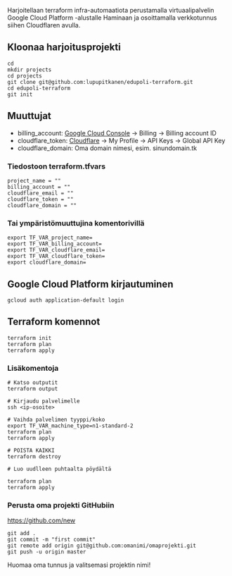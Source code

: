 Harjoitellaan terraform infra-automaatiota perustamalla virtuaalipalvelin Google Cloud Platform -alustalle Haminaan ja osoittamalla verkkotunnus siihen Cloudflaren avulla.

## Kloonaa harjoitusprojekti

```
cd
mkdir projects
cd projects
git clone git@github.com:lupupitkanen/edupoli-terraform.git
cd edupoli-terraform
git init
```

## Muuttujat

- billing_account: [Google Cloud Console](https://console.cloud.google.com/) -> Billing -> Billing account ID
- cloudflare_token: [Cloudflare](https://dash.cloudflare.com/) -> My Profile -> API Keys -> Global API Key
- cloudflare_domain: Oma domain nimesi, esim. sinundomain.tk

### Tiedostoon terraform.tfvars

```
project_name = ""
billing_account = ""
cloudflare_email = ""
cloudflare_token = ""
cloudflare_domain = ""
```

### Tai ympäristömuuttujina komentorivillä

```
export TF_VAR_project_name=
export TF_VAR_billing_account=
export TF_VAR_cloudflare_email=
export TF_VAR_cloudflare_token=
export cloudflare_domain=
```

## Google Cloud Platform kirjautuminen

```
gcloud auth application-default login
```

## Terraform komennot
```
terraform init
terraform plan
terraform apply
```

### Lisäkomentoja
```
# Katso outputit
terraform output

# Kirjaudu palvelimelle
ssh <ip-osoite>

# Vaihda palvelimen tyyppi/koko
export TF_VAR_machine_type=n1-standard-2
terraform plan
terraform apply

# POISTA KAIKKI
terraform destroy

# Luo uudlleen puhtaalta pöydältä

terraform plan
terraform apply
```

### Perusta oma projekti GitHubiin

https://github.com/new

```
git add .
git commit -m "first commit"
git remote add origin git@github.com:omanimi/omaprojekti.git
git push -u origin master
```

Huomaa oma tunnus ja valitsemasi projektin nimi!
